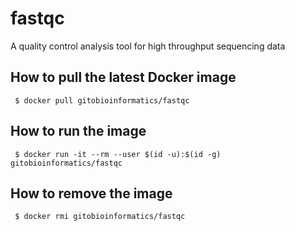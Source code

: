 # fastqc 

A quality control analysis tool for high throughput sequencing data

## How to pull the latest Docker image
```
 $ docker pull gitobioinformatics/fastqc
```

## How to run the image
```
 $ docker run -it --rm --user $(id -u):$(id -g) gitobioinformatics/fastqc
```

## How to remove the image
```
 $ docker rmi gitobioinformatics/fastqc
```

[DockerHub]: (https://hub.docker.com/r/gitobioinformatics/fastqc)
[Quay]: (https://quay.io/repository/gitobioinformatics/fastqc)

